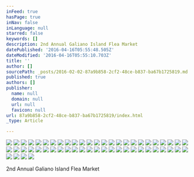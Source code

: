 ```yaml
---
inFeed: true
hasPage: true
inNav: false
inLanguage: null
starred: false
keywords: []
description: 2nd Annual Galiano Island Flea Market
datePublished: '2016-04-16T05:55:48.505Z'
dateModified: '2016-04-16T05:55:10.703Z'
title: ''
author: []
sourcePath: _posts/2016-02-02-87a9b858-2cf2-48ce-b837-ba67b1725819.md
published: true
authors: []
publisher:
  name: null
  domain: null
  url: null
  favicon: null
url: 87a9b858-2cf2-48ce-b837-ba67b1725819/index.html
_type: Article

---
```

![](https://the-grid-user-content.s3-us-west-2.amazonaws.com/be70b6be-a6f9-4c94-858f-3d0b774bb98e.JPG)
![](https://the-grid-user-content.s3-us-west-2.amazonaws.com/dc92051d-3996-4f31-b5dd-398264dfa656.JPG)
![](https://the-grid-user-content.s3-us-west-2.amazonaws.com/bf00b45c-c240-45b3-a62d-6e898cb75c1f.JPG)
![](https://the-grid-user-content.s3-us-west-2.amazonaws.com/1cffab16-f687-40d7-92e8-c334d5c7cb28.JPG)
![](https://the-grid-user-content.s3-us-west-2.amazonaws.com/fb87a8d4-1011-4c98-9137-014d2b60fcbf.JPG)
![](https://the-grid-user-content.s3-us-west-2.amazonaws.com/8b0c6514-7ff6-4028-bbfa-7a93a36b629d.JPG)
![](https://the-grid-user-content.s3-us-west-2.amazonaws.com/fe5ed404-f6af-41f8-909b-872654c55dfb.JPG)
![](https://the-grid-user-content.s3-us-west-2.amazonaws.com/3f5fa971-df42-4d16-a6e0-2985d4e81399.JPG)
![](https://the-grid-user-content.s3-us-west-2.amazonaws.com/088dd016-6625-4aa8-bbc6-0892be5c5810.JPG)
![](https://the-grid-user-content.s3-us-west-2.amazonaws.com/d04c3025-2821-4b6a-b8cd-a6a754ced5b3.JPG)
![](https://the-grid-user-content.s3-us-west-2.amazonaws.com/0aefcadf-67a8-4e16-af0b-02ed2fa6a70f.JPG)
![](https://the-grid-user-content.s3-us-west-2.amazonaws.com/ecfb618c-49a2-4fc1-a1d5-1dc85cc98e83.JPG)
![](https://the-grid-user-content.s3-us-west-2.amazonaws.com/e27ed127-af26-41c9-8449-c22f1046158a.JPG)
![](https://the-grid-user-content.s3-us-west-2.amazonaws.com/a9ac170a-5459-44ed-b547-a40e8f03cdb7.JPG)
![](https://the-grid-user-content.s3-us-west-2.amazonaws.com/e4a78a77-d459-40cf-8756-0a5719dfdb56.JPG)
![](https://the-grid-user-content.s3-us-west-2.amazonaws.com/aa2072d3-c629-480c-ae9e-d0718cb73449.JPG)
![](https://the-grid-user-content.s3-us-west-2.amazonaws.com/1122f26b-a395-46d0-a0a9-6cbc99a87adb.JPG)
![](https://the-grid-user-content.s3-us-west-2.amazonaws.com/612e3cf9-61bc-4423-98b9-a363ed018cba.JPG)
![](https://the-grid-user-content.s3-us-west-2.amazonaws.com/09ce6c4e-0840-464b-a31d-b72fbed83650.JPG)
![](https://the-grid-user-content.s3-us-west-2.amazonaws.com/e5dfb26a-027b-4449-8978-9f0ebb08274f.JPG)
![](https://the-grid-user-content.s3-us-west-2.amazonaws.com/f459bfbe-da62-4f34-967d-b6a57a836430.JPG)
![](https://the-grid-user-content.s3-us-west-2.amazonaws.com/48838938-0006-482c-bd56-f40e34546026.JPG)
![](https://the-grid-user-content.s3-us-west-2.amazonaws.com/69d738c7-9136-47ce-8126-26f817731794.JPG)
![](https://the-grid-user-content.s3-us-west-2.amazonaws.com/fd60da22-9cdd-444d-9602-8daf28aad761.JPG)
![](https://the-grid-user-content.s3-us-west-2.amazonaws.com/03a6f21d-1ca1-4d1f-8d34-b6ddce0f1658.JPG)
![](https://the-grid-user-content.s3-us-west-2.amazonaws.com/d45b5f09-2eb0-4ad9-a731-52f601d4e072.JPG)
![](https://the-grid-user-content.s3-us-west-2.amazonaws.com/62061402-a919-4ee7-a550-c2374df8eab0.JPG)
![](https://the-grid-user-content.s3-us-west-2.amazonaws.com/44e7be05-58bc-45a6-bde6-ef18427df0f7.JPG)
![](https://the-grid-user-content.s3-us-west-2.amazonaws.com/09a6d6e5-93d0-4af1-9fc7-19d31966c99f.JPG)
![](https://the-grid-user-content.s3-us-west-2.amazonaws.com/890d2460-aed9-4c82-89bd-bde621c3453a.JPG)
![](https://the-grid-user-content.s3-us-west-2.amazonaws.com/febad58a-d997-41fe-bf3c-420c00393f5f.JPG)
![](https://the-grid-user-content.s3-us-west-2.amazonaws.com/4d1b2bc3-fd76-43e8-8cb2-a5302f66c52a.JPG)
![](https://the-grid-user-content.s3-us-west-2.amazonaws.com/a0d57a23-900c-41e7-9adc-673b8970888b.JPG)
![](https://the-grid-user-content.s3-us-west-2.amazonaws.com/f38b8ea2-633e-4c49-aa8a-7996cfea4d7e.JPG)
![](https://the-grid-user-content.s3-us-west-2.amazonaws.com/e9b8bc4e-d16d-4937-abe8-c142c77491af.JPG)
![](https://the-grid-user-content.s3-us-west-2.amazonaws.com/c6ea08aa-91ad-4030-9453-34b76b0f8c4f.JPG)
![](https://the-grid-user-content.s3-us-west-2.amazonaws.com/c0b19ab2-2d96-4063-888c-cc1c4f2d1531.JPG)
![](https://the-grid-user-content.s3-us-west-2.amazonaws.com/d8142c26-beb8-4bd2-93c8-3b7f77040a0b.JPG)
![](https://the-grid-user-content.s3-us-west-2.amazonaws.com/c5ad9cbd-7ed9-45c4-b654-bcea971089f1.JPG)
![](https://the-grid-user-content.s3-us-west-2.amazonaws.com/eaab933e-91f3-437d-b427-e777f48984c1.JPG)
![](https://the-grid-user-content.s3-us-west-2.amazonaws.com/9fef5d6e-ce0e-4fbb-87cb-4d8c54096fc4.JPG)
![](https://the-grid-user-content.s3-us-west-2.amazonaws.com/64328999-4571-4d93-84fc-966608f7a430.JPG)
![](https://the-grid-user-content.s3-us-west-2.amazonaws.com/daaac1c2-2575-454d-a8dd-2841cbc6b64c.JPG)
![](https://the-grid-user-content.s3-us-west-2.amazonaws.com/d182d441-1145-4f2d-a02e-dce0cb96fa79.JPG)
![](https://the-grid-user-content.s3-us-west-2.amazonaws.com/0c932bba-99be-455e-8517-7a093e9548af.JPG)
![](https://the-grid-user-content.s3-us-west-2.amazonaws.com/951564b0-f03c-49ab-b647-16dbd64a00e3.JPG)
![](https://the-grid-user-content.s3-us-west-2.amazonaws.com/60c2cdb9-fdcd-4030-b65b-7f74fa119bc5.JPG)
![](https://the-grid-user-content.s3-us-west-2.amazonaws.com/7ee89252-6218-4fb8-b3c0-597c4bb80bee.JPG)
![](https://the-grid-user-content.s3-us-west-2.amazonaws.com/4867a7c6-f98d-4dbc-8b9e-1898640d5edc.JPG)
![](https://the-grid-user-content.s3-us-west-2.amazonaws.com/5057cde1-65a0-4dfc-aec8-281d575aa817.JPG)
![](https://the-grid-user-content.s3-us-west-2.amazonaws.com/452c9610-d47a-491a-8824-bb9a95f2d505.JPG)
![](https://the-grid-user-content.s3-us-west-2.amazonaws.com/471d97b9-609a-4a26-8519-cb2ce1b377a4.JPG)
![](https://the-grid-user-content.s3-us-west-2.amazonaws.com/e64d1153-594d-4550-a4cc-56819f9edc2c.JPG)
![](https://the-grid-user-content.s3-us-west-2.amazonaws.com/14f9709d-a9d1-4a51-a169-a5de40eede6f.JPG)

2nd Annual Galiano Island Flea Market